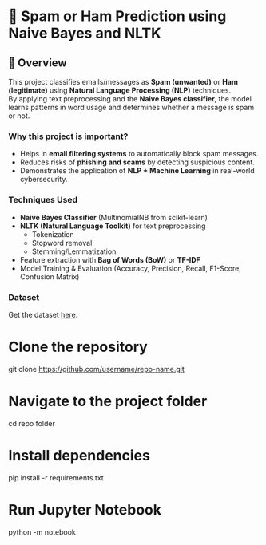 # 📧 Spam or Ham Prediction using Naive Bayes and NLTK

## 📌 Overview
This project classifies emails/messages as **Spam (unwanted)** or **Ham (legitimate)** using **Natural Language Processing (NLP)** techniques.  
By applying text preprocessing and the **Naive Bayes classifier**, the model learns patterns in word usage and determines whether a message is spam or not.  

### Why this project is important?
- Helps in **email filtering systems** to automatically block spam messages.  
- Reduces risks of **phishing and scams** by detecting suspicious content.  
- Demonstrates the application of **NLP + Machine Learning** in real-world cybersecurity.  

### Techniques Used
- **Naive Bayes Classifier** (MultinomialNB from scikit-learn)  
- **NLTK (Natural Language Toolkit)** for text preprocessing  
  - Tokenization  
  - Stopword removal  
  - Stemming/Lemmatization  
- Feature extraction with **Bag of Words (BoW)** or **TF-IDF**  
- Model Training & Evaluation (Accuracy, Precision, Recall, F1-Score, Confusion Matrix)    

### Dataset
Get the dataset [here](https://www.kaggle.com/datasets/phangud/spamcsv).

# Clone the repository
git clone https://github.com/username/repo-name.git

# Navigate to the project folder
cd repo folder

# Install dependencies
pip install -r requirements.txt

# Run Jupyter Notebook
python -m notebook